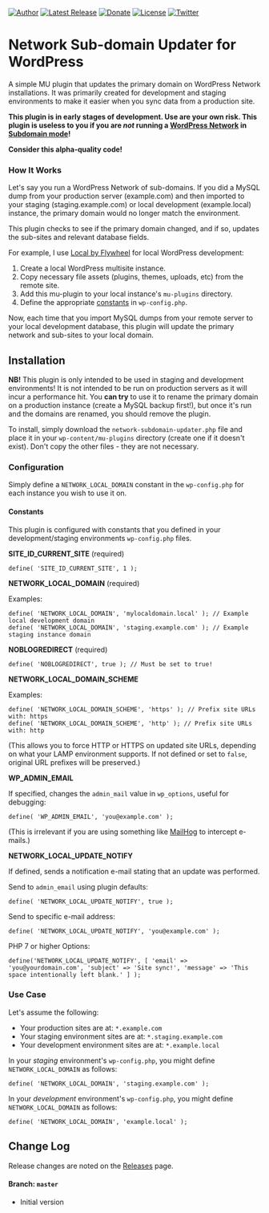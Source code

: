 [![Author](https://img.shields.io/badge/author-Daniel%20M.%20Hendricks-lightgrey.svg?colorB=9900cc )](https://www.danhendricks.com)
[![Latest Release](https://img.shields.io/github/release/dmhendricks/wordpress-network-subdomain-updater-plugin.svg)](https://github.com/dmhendricks/wordpress-network-subdomain-updater-plugin/releases)
[![Donate](https://img.shields.io/badge/Donate-PayPal-green.svg)](https://paypal.me/danielhendricks)
[![License](https://img.shields.io/badge/license-GPLv2-yellow.svg)](https://raw.githubusercontent.com/dmhendricks/wordpress-network-subdomain-updater-plugin/master/LICENSE)
[![Twitter](https://img.shields.io/twitter/url/https/github.com/dmhendricks/wordpress-network-subdomain-updater-plugin.svg?style=social)](https://twitter.com/danielhendricks)

# Network Sub-domain Updater for WordPress

A simple MU plugin that updates the primary domain on WordPress Network installations. It was primarily created for development and staging environments to make it easier when you sync data from a production site.

**This plugin is in early stages of development. Use are your own risk. This plugin is useless to you if you are *not* running a [WordPress Network](https://codex.wordpress.org/Create_A_Network) in [Subdomain mode](https://codex.wordpress.org/Create_A_Network#Installing_a_Network)!**

**Consider this alpha-quality code!**

### How It Works

Let's say you run a WordPress Network of sub-domains. If you did a MySQL dump from your production server (example.com) and then imported to your staging (staging.example.com) or local development (example.local) instance, the primary domain would no longer match the environment.

This plugin checks to see if the primary domain changed, and if so, updates the sub-sites and relevant database fields.

For example, I use [Local by Flywheel](https://local.getflywheel.com/) for local WordPress development:

1. Create a local WordPress multisite instance.
2. Copy necessary file assets (plugins, themes, uploads, etc) from the remote site.
3. Add this mu-plugin to your local instance's `mu-plugins` directory.
4. Define the appropriate [constants](https://github.com/dmhendricks/wordpress-network-subdomain-updater-plugin#configuration) in `wp-config.php`.

Now, each time that you import MySQL dumps from your remote server to your local development database, this plugin will update the primary network and sub-sites to your local domain.

## Installation

**NB!** This plugin is only intended to be used in staging and development environments! It is not intended to be run on production servers as it will incur a performance hit. You **can try** to use it to rename the primary domain on a production instance (create a MySQL backup first!), but once it's run and the domains are renamed, you should remove the plugin.

To install, simply download the `network-subdomain-updater.php` file and place it in your `wp-content/mu-plugins` directory (create one if it doesn't exist). Don't copy the other files - they are not necessary.

### Configuration

Simply define a `NETWORK_LOCAL_DOMAIN` constant in the `wp-config.php` for each instance you wish to use it on.

#### Constants

This plugin is configured with constants that you defined in your development/staging environments `wp-config.php` files.

**SITE_ID_CURRENT_SITE** (required)

```
define( 'SITE_ID_CURRENT_SITE', 1 );
```

**NETWORK_LOCAL_DOMAIN** (required)

Examples:
```
define( 'NETWORK_LOCAL_DOMAIN', 'mylocaldomain.local' ); // Example local development domain
define( 'NETWORK_LOCAL_DOMAIN', 'staging.example.com' ); // Example staging instance domain
```

**NOBLOGREDIRECT** (required)

```
define( 'NOBLOGREDIRECT', true ); // Must be set to true!
```

**NETWORK_LOCAL_DOMAIN_SCHEME**

Examples:
```
define( 'NETWORK_LOCAL_DOMAIN_SCHEME', 'https' ); // Prefix site URLs with: https
define( 'NETWORK_LOCAL_DOMAIN_SCHEME', 'http' ); // Prefix site URLs with: http
```

(This allows you to force HTTP or HTTPS on updated site URLs, depending on what your LAMP environment supports. If not defined or set to `false`, original URL prefixes will be preserved.)

**WP_ADMIN_EMAIL**

If specified, changes the `admin_mail` value in `wp_options`, useful for debugging:
```
define( 'WP_ADMIN_EMAIL', 'you@example.com' );
```

(This is irrelevant if you are using something like [MailHog](https://github.com/mailhog/MailHog) to intercept e-mails.)

**NETWORK_LOCAL_UPDATE_NOTIFY**

If defined, sends a notification e-mail stating that an update was performed.

Send to `admin_email` using plugin defaults:
```
define( 'NETWORK_LOCAL_UPDATE_NOTIFY', true );
```

Send to specific e-mail address:
```
define( 'NETWORK_LOCAL_UPDATE_NOTIFY', 'you@example.com' );
```

PHP 7 or higher Options:
```
define('NETWORK_LOCAL_UPDATE_NOTIFY', [ 'email' => 'you@yourdomain.com', 'subject' => 'Site sync!', 'message' => 'This space intentionally left blank.' ] );
```

### Use Case

Let's assume the following:

- Your production sites are at: `*.example.com`
- Your staging environment sites are at: `*.staging.example.com`
- Your development environment sites are at: `*.example.local`

In your *staging* environment's `wp-config.php`, you might define `NETWORK_LOCAL_DOMAIN` as follows:
```
define( 'NETWORK_LOCAL_DOMAIN', 'staging.example.com' );
```

In your *development* environment's `wp-config.php`, you might define `NETWORK_LOCAL_DOMAIN` as follows:
```
define( 'NETWORK_LOCAL_DOMAIN', 'example.local' );
```

## Change Log

Release changes are noted on the [Releases](https://github.com/dmhendricks/wordpress-network-subdomain-updater-plugin/releases) page.

#### Branch: `master`

* Initial version
